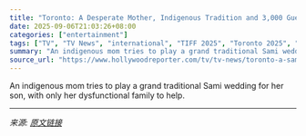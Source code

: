 ```yaml
---
title: "Toronto: A Desperate Mother, Indigenous Tradition and 3,000 Guests Spell Chaos in ‘A Sami Wedding’ Trailer (Exclusive)"
date: 2025-09-06T21:03:26+08:00
categories: ["entertainment"]
tags: ["TV", "TV News", "international", "TIFF 2025", "Toronto 2025", "Toronto Film Festival"]
summary: "An indigenous mom tries to play a grand traditional Sami wedding for her son, with only her dysfunctional family to help."
source_url: "https://www.hollywoodreporter.com/tv/tv-news/toronto-a-sami-wedding-trailer-1236363406/"
---
```


An indigenous mom tries to play a grand traditional Sami wedding for her son, with only her dysfunctional family to help.

---

*来源: [原文链接](https://www.hollywoodreporter.com/tv/tv-news/toronto-a-sami-wedding-trailer-1236363406/)*
